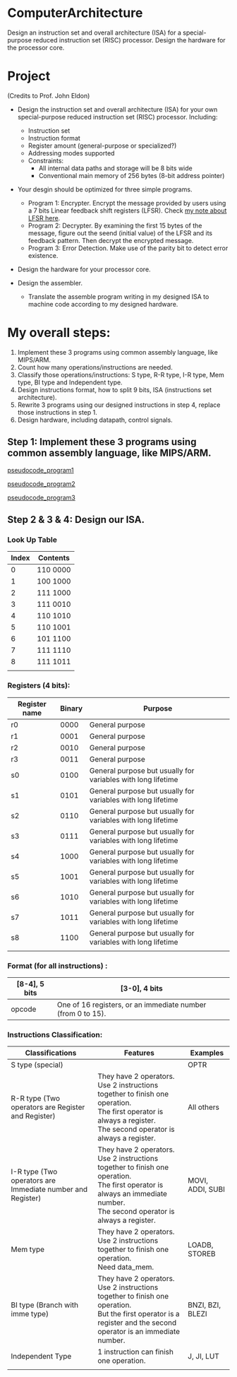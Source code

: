 # ComputerArchitecture
Design an instruction set and overall architecture (ISA) for a special-purpose reduced instruction set (RISC) processor. Design the hardware for the processor core. 

# Project

(Credits to Prof. John Eldon)

- Design the instruction set and overall architecture (ISA) for your own special-purpose reduced instruction set (RISC) processor. Including:
  - Instruction set
  - Instruction format
  - Register amount (general-purpose or specialized?)
  - Addressing modes supported 
  - Constraints:
    - All internal data paths and storage will be 8 bits wide 
    - Conventional main memory of 256 bytes (8-bit address pointer)
- Your desgin should be optimized for three simple programs.
  - Program 1: Encrypter. Encrypt the message provided by users using a 7 bits Linear feedback shift registers (LFSR). Check [my note about LFSR here](img/mynote_LFSR.png).
  - Program 2: Decrypter. By examining the first 15 bytes of the message, figure out the seend (initial value) of the LFSR and its feedback pattern. Then decrypt the encrypted message. 
  - Program 3: Error Detection. Make use of the parity bit to detect error existence. 

- Design the hardware for your processor core.
- Design the assembler. 
  - Translate the assemble program writing in my designed ISA to machine code according to my designed hardware.


# My overall steps:
1. Implement these 3 programs using common assembly language, like MIPS/ARM.
2. Count how many operations/instructions are needed.
3. Classify those operations/instructions: S type, R-R type, I-R type, Mem type, BI type and Independent type. 
4. Design instructions format, how to split 9 bits, ISA (instructions set architecture).
5. Rewrite 3 programs using our designed instructions in step 4, replace those instructions in step 1.
6. Design hardware, including datapath, control signals.


## Step 1: Implement these 3 programs using common assembly language, like MIPS/ARM.

[pseudocode_program1](doc/pseudocode_program1.txt)

[pseudocode_program2](doc/pseudocode_program2.txt)

[pseudocode_program3](doc/pseudocode_program3.txt)

## Step 2 & 3 & 4: Design our ISA.

### Look Up Table
|Index |Contents|
|-|-|
|0|110 0000|
|1|100 1000|
|2|111 1000|
|3|111 0010|
|4|110 1010|
|5|110 1001|
|6|101 1100|
|7|111 1110|
|8|111 1011|
||




### Registers (4 bits):

|Register name|Binary|Purpose|
|-|-|-|
|r0|0000|General purpose|
|r1|0001|General purpose|
|r2|0010|General purpose|
|r3|0011|General purpose|
|s0|0100|General purpose but usually for variables with long lifetime |
|s1|0101|General purpose but usually for variables with long lifetime |
|s2|0110|General purpose but usually for variables with long lifetime |
|s3|0111|General purpose but usually for variables with long lifetime |
|s4|1000|General purpose but usually for variables with long lifetime |
|s5|1001|General purpose but usually for variables with long lifetime |
|s6|1010|General purpose but usually for variables with long lifetime |
|s7|1011|General purpose but usually for variables with long lifetime |
|s8|1100|General purpose but usually for variables with long lifetime |
||


### Format (for all instructions) :
|[8-4], 5 bits|[3-0], 4 bits|
|-|-|
|opcode|One of 16 registers, or an immediate number (from 0 to 15).|


### Instructions Classification:

|Classifications|Features|Examples
|-|-|-|
|S type (special)||OPTR|
|R-R type (Two operators are Register and Register)|They have 2 operators. Use 2 instructions together to finish one operation.<br />The first operator is always a register.<br />The second  operator is always a register.|All others|
|I-R type  (Two operators are Immediate number and Register)|They have 2 operators. Use 2 instructions together to finish one operation.<br />The first operator is always an immediate number.<br />The second  operator is always a register.|MOVI, ADDI, SUBI|
|Mem type|They have 2 operators. Use 2 instructions together to finish one operation.<br />Need data_mem.|LOADB, STOREB|
|BI type (Branch with imme type)|They have 2 operators. Use 2 instructions together to finish one operation. <br />But the first operator is a register and the second operator is an immediate number.|BNZI, BZI, BLEZI|
|Independent Type|1 instruction can finish one operation.|J, JI, LUT|
||








